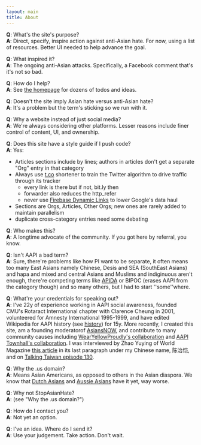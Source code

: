 ```yaml
---
layout: main
title: About
---
```


**Q**: What's the site's purpose?  
**A**: Direct, specify, inspire action against anti-Asian hate. For now, using a list of resources. Better UI needed to help advance the goal.

**Q**: What inspired it?  
**A**: The ongoing anti-Asian attacks. Specifically, a Facebook comment that's it's not so bad.

**Q**: How do I help?  
**A**: See [the homepage](/) for dozens of todos and ideas.

**Q**: Doesn't the site imply Asian hate versus anti-Asian hate?  
**A**: It's a problem but the term's sticking so we run with it.

**Q**: Why a website instead of just social media?  
**A**: We're always considering other platforms. Lesser reasons include finer control of content, UI, and ownership.

**Q**: Does this site have a style guide if I push code?  
**A**: Yes:
* Articles sections include by lines; authors in articles don't get a separate "Org" entry in that category
* Always use [t.co](//t.co/fTfHbfBr9W) shortener to train the Twitter algorithm to drive traffic through its tracker
    * every link is there but if not, bit.ly then
    * forwarder also reduces the http_refer
    * never use [Firebase Dynamic Links](//t.co/izGFLHeKQe) to lower Google's data haul
* Sections are Orgs, Articles, Other Orgs; new ones are rarely added to maintain parallelism
* duplicate cross-category entries need some debating

**Q**: Who makes this?  
**A**: A longtime advocate of the community. If you got here by referral, you know.


**Q**: Isn't AAPI a bad term?  
**A**: Sure, there're problems like how PI want to be separate, it often means too many East Asians namely Chinese, Desis and SEA (SouthEast Asians) and hapa and mixed and central Asians and Muslims and indiginuous aren't enough, there're competing terms like [APIDA](//twitter.com/hashtag/APIDAHeritageMonth) or BIPOC (erases AAPI from the category though) and so many others, but I had to start ''some''where.


**Q**: What're your credentials for speaking out?  
**A**: I've 22y of experience working in AAPI social awareness, founded CMU's Rotaract International chapter with Clarence Cheung in 2001, volunteered for Amnesty International 1995-1999, and have edited Wikipedia for AAPI history (see [history](history)) for 15y. More recently, I created this site, am a founding moderatorof [AsiansNOW](//facebook.com/groups/asiansnow), and contribute to many community causes including [WearYellowProudly's collaboration](//docs.google.com/document/d/16IoBqmZmMgstF77oNthARTcyMBY0eY_YRPnzfktFCQo/edit?fbclid=IwAR1HmfHrpb4ps5T9-siC7LAxSpfJr5nZFThkCNXMN0rfIwqyQVlGrEL6H40) and [AAPI Townhall's collaboration](//docs.google.com/document/d/1ofWEB6ZIPI6emYuYwPwWOuFcqGpk9tXgXLmXxeJqsIQ/edit#heading=h.lfq6c1xxlgom). I was interviewed by Zhao Yuying of World Magazine [this article](//mp.weixin.qq.com/s/bF4EG8dXU3EQnqel6-3Ibw) in its last paragraph under my Chinese name, 陈治恺, and on [Talking Taiwan episode 130](//t.co/cgNkMm3S6W).


**Q**: Why the .us domain?  
**A**: Means Asian Americans, as opposed to others in the Asian diaspora. We know that [Dutch Asians](//www.31mag.nl/asians-in-the-netherlands-the-hidden-discrimination/) and [Aussie Asians](//theguardian.com/australia-news/2021/mar/04/how-anti-chinese-sentiment-in-australia-seeped-into-the-mainstream) have it yet, way worse.


**Q**: Why not StopAsianHate?  
**A**: (see "Why the .us domain?")


**Q**: How do I contact you?  
**A**: Not yet an option.


**Q**: I've an idea. Where do I send it?  
**A**: Use your judgement. Take action. Don't wait.

